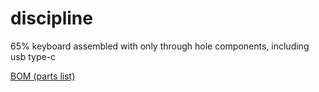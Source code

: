 # discipline
 65% keyboard assembled with only through hole components, including usb type-c

[BOM (parts list)](https://octopart.com/bom-tool/W4rybyut)